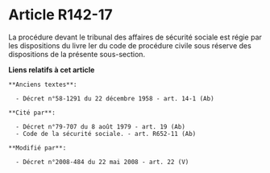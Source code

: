 # Article R142-17

La procédure devant le tribunal des affaires de sécurité sociale est régie par les dispositions du livre Ier du    code de
procédure civile sous réserve des dispositions de la présente sous-section.

**Liens relatifs à cet article**

	**Anciens textes**:

	  - Décret n°58-1291 du 22 décembre 1958 - art. 14-1 (Ab)

	**Cité par**:

	  - Décret n°79-707 du 8 août 1979 - art. 19 (Ab)
	  - Code de la sécurité sociale. - art. R652-11 (Ab)

	**Modifié par**:

	  - Décret n°2008-484 du 22 mai 2008 - art. 22 (V)
